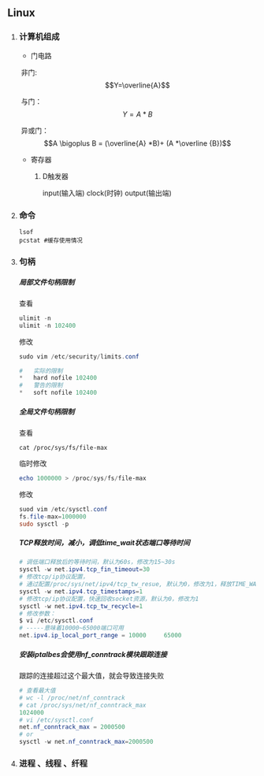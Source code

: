 ## Linux

1. ### 计算机组成

   - 门电路

   ​     非门:   $$Y=\overline{A}$$ 
   
   ​     与门：$$ Y=A *B$$ 
   
   ​     异或门：$$A \bigoplus B = (\overline{A} *B)+ (A *\overline {B})$$ 

   - 寄存器
     1. D触发器

        input(输入端) clock(时钟) output(输出端)

2. ###  命令

   ```shell
   lsof
   pcstat #缓存使用情况
   ```
   
3. ### 句柄

   ##### 局部文件句柄限制

   查看

   ```powershell
   ulimit -n
   ulimit -n 102400
   ```

   修改

   ```powershell
   sudo vim /etc/security/limits.conf
   
   #   实际的限制
   *   hard nofile 102400
   #   警告的限制
   *   soft nofile 102400 
   ```

   ##### 全局文件句柄限制

   查看

   ```
   cat /proc/sys/fs/file-max
   ```

   临时修改

   ```powershell
   echo 1000000 > /proc/sys/fs/file-max
   ```

   修改

   ```powershell
   suod vim /etc/sysctl.conf
   fs.file-max=1000000
   sudo sysctl -p
   ```

   ##### TCP释放时间，减小，调低time_wait状态端口等待时间

   ```powershell
   # 调低端口释放后的等待时间，默认为60s，修改为15~30s
   sysctl -w net.ipv4.tcp_fin_timeout=30
   # 修改tcp/ip协议配置，
   # 通过配置/proc/sys/net/ipv4/tcp_tw_resue, 默认为0，修改为1，释放TIME_WAIT端口给新连接使用
   sysctl -w net.ipv4.tcp_timestamps=1
   # 修改tcp/ip协议配置，快速回收socket资源，默认为0，修改为1
   sysctl -w net.ipv4.tcp_tw_recycle=1
   # 修改参数：
   $ vi /etc/sysctl.conf
   # -----意味着10000~65000端口可用
   net.ipv4.ip_local_port_range = 10000     65000     
   ```

   ##### 安装iptalbes会使用nf_conntrack模块跟踪连接

   跟踪的连接超过这个最大值，就会导致连接失败

   ```powershell
   # 查看最大值
   # wc -l /proc/net/nf_conntrack
   # cat /proc/sys/net/nf_conntrack_max
   1024000
   # vi /etc/sysctl.conf
   net.nf_conntrack_max = 2000500
   # or
   sysctl -w net.nf_conntrack_max=2000500
   ```

4. ### 进程 、线程 、纤程

